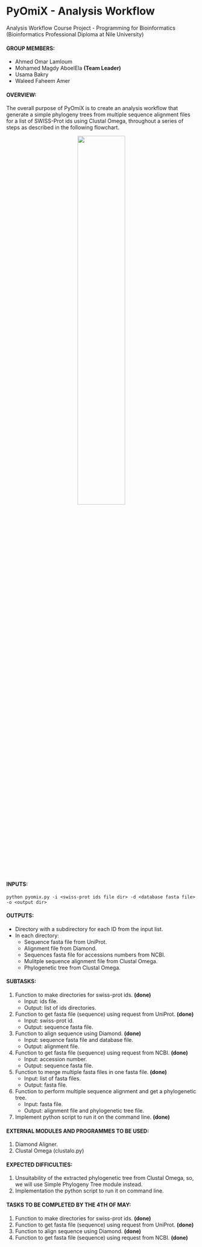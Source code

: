 # PyOmiX - Analysis Workflow
Analysis Workflow Course Project - Programming for Bioinformatics (Bioinformatics Professional Diploma at Nile University)

#### GROUP MEMBERS:
- Ahmed Omar Lamloum
- Mohamed Magdy AboelEla **(Team Leader)**
- Usama Bakry
- Waleed Faheem Amer

#### OVERVIEW:
The overall purpose of PyOmiX is to create an analysis workflow that generate a simple phylogeny trees from multiple sequence alignment files for a list of SWISS-Prot ids using Clustal Omega, throughout a series of steps as described in the following flowchart.

<p align="center">
  <img src="https://github.com/ubakry/pyomix/blob/master/workflow.png"  width="50%" height="50%">
</p>

#### INPUTS:
```
python pyomix.py -i <swiss-prot ids file dir> -d <database fasta file> -o <output dir>
``` 

#### OUTPUTS:
- Directory with a subdirectory for each ID from the input list.
- In each directory:
    * Sequence fasta file from UniProt.
    * Alignment file from Diamond.
    * Sequences fasta file for accessions numbers from NCBI.
    * Mulitple sequence alignment file from Clustal Omega.
    * Phylogenetic tree from Clustal Omega.

#### SUBTASKS:
1. Function to make directories for swiss-prot ids. **(done)**
   * Input: ids file.
   * Output: list of ids directories.
2. Function to get fasta file (sequence) using request from UniProt. **(done)**
   * Input: swiss-prot id.
   * Output: sequence fasta file.
3. Function to align sequence using Diamond. **(done)**
   * Input: sequence fasta file and database file.
   * Output: alignment file.
4. Function to get fasta file (sequence) using request from NCBI. **(done)**
   * Input: accession number.
   * Output: sequence fasta file.
5. Function to merge multiple fasta files in one fasta file. **(done)**
    * Input: list of fasta files.
    * Output: fasta file.
6. Function to perform multiple sequence alignment and get a phylogenetic tree.
    * Input: fasta file.
    * Output: alignment file and phylogenetic tree file.
7. Implement python script to run it on the command line. **(done)**

#### EXTERNAL MODULES AND PROGRAMMES TO BE USED:
1. Diamond Aligner.
2. Clustal Omega (clustalo.py)

#### EXPECTED DIFFICULTIES:
1. Unsuitability of the extracted phylogenetic tree from Clustal Omega, so, we will use Simple Phylogeny Tree module instead.
2. Implementation the python script to run it on command line.

#### TASKS TO BE COMPLETED BY THE 4TH OF MAY:
1. Function to make directories for swiss-prot ids. **(done)**
2. Function to get fasta file (sequence) using request from UniProt. **(done)**
3. Function to align sequence using Diamond. **(done)**
4. Function to get fasta file (sequence) using request from NCBI. **(done)**
